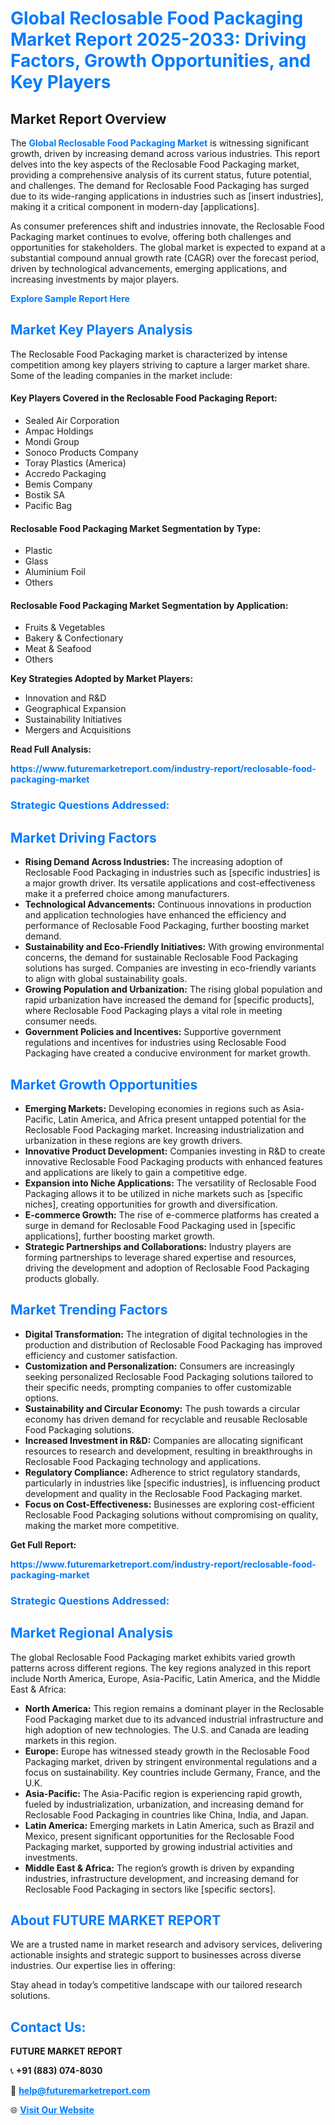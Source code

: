 <h1 style="color: #007BFF;">Global Reclosable Food Packaging Market Report 2025-2033: Driving Factors, Growth Opportunities, and Key Players</h1>

<section id="overview">
<h2>Market Report Overview</h2>
<p>The <a href="https://www.futuremarketreport.com/industry-report/reclosable-food-packaging-market" style="color: #007BFF; text-decoration: none;"><strong>Global Reclosable Food Packaging Market</strong></a> is witnessing significant growth, driven by increasing demand across various industries. This report delves into the key aspects of the Reclosable Food Packaging market, providing a comprehensive analysis of its current status, future potential, and challenges. The demand for Reclosable Food Packaging has surged due to its wide-ranging applications in industries such as [insert industries], making it a critical component in modern-day [applications].</p>
<p>As consumer preferences shift and industries innovate, the Reclosable Food Packaging market continues to evolve, offering both challenges and opportunities for stakeholders. The global market is expected to expand at a substantial compound annual growth rate (CAGR) over the forecast period, driven by technological advancements, emerging applications, and increasing investments by major players.</p>
</section>

<section id="overview">
<p><a href="https://www.futuremarketreport.com/request-sample/reportId=85283" style="color: #007BFF; text-decoration: none;"><strong>Explore Sample Report Here</strong></a></p>
</section>

<section id="key-players">
<h2 style="color: #007BFF;">Market Key Players Analysis</h2>
<p>The Reclosable Food Packaging market is characterized by intense competition among key players striving to capture a larger market share. Some of the leading companies in the market include:</p>
<h4>Key Players Covered in the Reclosable Food Packaging Report:</h4>
<ul><li>Sealed Air Corporation</li><li>Ampac Holdings</li><li>Mondi Group</li><li>Sonoco Products Company</li><li>Toray Plastics (America)</li><li>Accredo Packaging</li><li>Bemis Company</li><li>Bostik SA</li><li>Pacific Bag</li></ul>
<h4>Reclosable Food Packaging Market Segmentation by Type:</h4>
<ul><li>Plastic</li><li>Glass</li><li>Aluminium Foil</li><li>Others</li></ul>

<h4>Reclosable Food Packaging Market Segmentation by Application:</h4>
<ul><li>Fruits &amp; Vegetables</li><li>Bakery &amp; Confectionary</li><li>Meat &amp; Seafood</li><li>Others</li></ul>
<p><strong>Key Strategies Adopted by Market Players:</strong></p>
<ul>
<li>Innovation and R&D</li>
<li>Geographical Expansion</li>
<li>Sustainability Initiatives</li>
<li>Mergers and Acquisitions</li>
</ul>
</section>

<section>
<p><strong>Read Full Analysis: </strong></p><a href="https://www.futuremarketreport.com/industry-report/reclosable-food-packaging-market" style="color: #007BFF; text-decoration: none;"><strong>https://www.futuremarketreport.com/industry-report/reclosable-food-packaging-market</strong></a>
<h3 style="color: #007BFF;">Strategic Questions Addressed:</h3>
</section>

<section id="driving-factors">
<h2 style="color: #007BFF;">Market Driving Factors</h2>
<ul>
<li><strong>Rising Demand Across Industries:</strong> The increasing adoption of Reclosable Food Packaging in industries such as [specific industries] is a major growth driver. Its versatile applications and cost-effectiveness make it a preferred choice among manufacturers.</li>
<li><strong>Technological Advancements:</strong> Continuous innovations in production and application technologies have enhanced the efficiency and performance of Reclosable Food Packaging, further boosting market demand.</li>
<li><strong>Sustainability and Eco-Friendly Initiatives:</strong> With growing environmental concerns, the demand for sustainable Reclosable Food Packaging solutions has surged. Companies are investing in eco-friendly variants to align with global sustainability goals.</li>
<li><strong>Growing Population and Urbanization:</strong> The rising global population and rapid urbanization have increased the demand for [specific products], where Reclosable Food Packaging plays a vital role in meeting consumer needs.</li>
<li><strong>Government Policies and Incentives:</strong> Supportive government regulations and incentives for industries using Reclosable Food Packaging have created a conducive environment for market growth.</li>
</ul>
</section>

<section id="growth-opportunities">
<h2 style="color: #007BFF;">Market Growth Opportunities</h2>
<ul>
<li><strong>Emerging Markets:</strong> Developing economies in regions such as Asia-Pacific, Latin America, and Africa present untapped potential for the Reclosable Food Packaging market. Increasing industrialization and urbanization in these regions are key growth drivers.</li>
<li><strong>Innovative Product Development:</strong> Companies investing in R&D to create innovative Reclosable Food Packaging products with enhanced features and applications are likely to gain a competitive edge.</li>
<li><strong>Expansion into Niche Applications:</strong> The versatility of Reclosable Food Packaging allows it to be utilized in niche markets such as [specific niches], creating opportunities for growth and diversification.</li>
<li><strong>E-commerce Growth:</strong> The rise of e-commerce platforms has created a surge in demand for Reclosable Food Packaging used in [specific applications], further boosting market growth.</li>
<li><strong>Strategic Partnerships and Collaborations:</strong> Industry players are forming partnerships to leverage shared expertise and resources, driving the development and adoption of Reclosable Food Packaging products globally.</li>
</ul>
</section>

<section id="trending-factors">
<h2 style="color: #007BFF;">Market Trending Factors</h2>
<ul>
<li><strong>Digital Transformation:</strong> The integration of digital technologies in the production and distribution of Reclosable Food Packaging has improved efficiency and customer satisfaction.</li>
<li><strong>Customization and Personalization:</strong> Consumers are increasingly seeking personalized Reclosable Food Packaging solutions tailored to their specific needs, prompting companies to offer customizable options.</li>
<li><strong>Sustainability and Circular Economy:</strong> The push towards a circular economy has driven demand for recyclable and reusable Reclosable Food Packaging solutions.</li>
<li><strong>Increased Investment in R&D:</strong> Companies are allocating significant resources to research and development, resulting in breakthroughs in Reclosable Food Packaging technology and applications.</li>
<li><strong>Regulatory Compliance:</strong> Adherence to strict regulatory standards, particularly in industries like [specific industries], is influencing product development and quality in the Reclosable Food Packaging market.</li>
<li><strong>Focus on Cost-Effectiveness:</strong> Businesses are exploring cost-efficient Reclosable Food Packaging solutions without compromising on quality, making the market more competitive.</li>
</ul>
</section>

<section>
<p><strong>Get Full Report: </strong></p><a href="https://www.futuremarketreport.com/industry-report/reclosable-food-packaging-market" style="color: #007BFF; text-decoration: none;"><strong>https://www.futuremarketreport.com/industry-report/reclosable-food-packaging-market</strong></a>
<h3 style="color: #007BFF;">Strategic Questions Addressed:</h3>
</section>


<section id="regional-analysis">
<h2 style="color: #007BFF;">Market Regional Analysis</h2>
<p>The global Reclosable Food Packaging market exhibits varied growth patterns across different regions. The key regions analyzed in this report include North America, Europe, Asia-Pacific, Latin America, and the Middle East & Africa:</p>
<ul>
<li><strong>North America:</strong> This region remains a dominant player in the Reclosable Food Packaging market due to its advanced industrial infrastructure and high adoption of new technologies. The U.S. and Canada are leading markets in this region.</li>
<li><strong>Europe:</strong> Europe has witnessed steady growth in the Reclosable Food Packaging market, driven by stringent environmental regulations and a focus on sustainability. Key countries include Germany, France, and the U.K.</li>
<li><strong>Asia-Pacific:</strong> The Asia-Pacific region is experiencing rapid growth, fueled by industrialization, urbanization, and increasing demand for Reclosable Food Packaging in countries like China, India, and Japan.</li>
<li><strong>Latin America:</strong> Emerging markets in Latin America, such as Brazil and Mexico, present significant opportunities for the Reclosable Food Packaging market, supported by growing industrial activities and investments.</li>
<li><strong>Middle East & Africa:</strong> The region’s growth is driven by expanding industries, infrastructure development, and increasing demand for Reclosable Food Packaging in sectors like [specific sectors].</li>
</ul>
</section>

<footer>
<h2 style="color: #007BFF;">About FUTURE MARKET REPORT</h2>
<p>We are a trusted name in market research and advisory services, delivering actionable insights and strategic support to businesses across diverse industries. Our expertise lies in offering:</p>

<p>Stay ahead in today’s competitive landscape with our tailored research solutions.</p>

<h2 style="color: #007BFF;">Contact Us:</h2>
<p><strong>FUTURE MARKET REPORT</strong></p>
<p>📞 <strong>+91 (883) 074-8030</strong></p>
<p>📧 <strong><a href="mailto:help@futuremarketreport.com" style="color: #007BFF;">help@futuremarketreport.com</a></strong></p>
<p>🌐 <strong><a href="https://www.futuremarketreport.com/" style="color: #007BFF;">Visit Our Website</a></strong></p>
</footer>